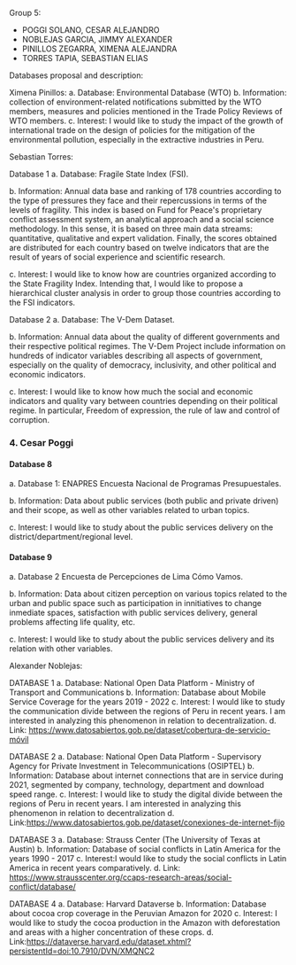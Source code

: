 Group 5:
- POGGI SOLANO, CESAR ALEJANDRO
- NOBLEJAS GARCIA, JIMMY ALEXANDER
- PINILLOS ZEGARRA, XIMENA ALEJANDRA
- TORRES TAPIA, SEBASTIAN ELIAS

Databases proposal and description:

Ximena Pinillos:
a. Database: Environmental Database (WTO)
b. Information:  collection of environment-related notifications submitted by the WTO members, measures and policies mentioned in the Trade Policy Reviews of WTO members.
c. Interest: I would like to study the impact of the growth of international trade on the design of policies for the mitigation of the environmental pollution, especially in the extractive industries in Peru.

Sebastian Torres: 

Database 1
a. Database: Fragile State Index (FSI).

b. Information: Annual data base and ranking of 178 countries according to the type of pressures they face and their repercussions in terms of the levels of fragility. This index is based on Fund for Peace's proprietary conflict assessment system, an analytical approach and a social science methodology. In this sense, it is based on three main data streams: quantitative, qualitative and expert validation. Finally, the scores obtained are distributed for each country based on twelve indicators that are the result of years of social experience and scientific research.

c. Interest:  I would like to know how are countries organized according to the State Fragility Index. Intending that, I would like to propose a hierarchical cluster analysis in order to group those countries according to the FSI indicators.

Database 2
a. Database: The V-Dem Dataset. 

b. Information: Annual data about the quality of different governments and their respective political regimes. The V-Dem Project include information on hundreds of indicator variables describing all aspects of government, especially on the quality of democracy, inclusivity, and other political and economic indicators. 

c. Interest:  I would like to know how much the social and economic indicators and quality vary between countries depending on their political regime. In particular, Freedom of expression, the rule of law and control of corruption.

### 4. Cesar Poggi

#### Database 8

a. Database 1: ENAPRES Encuesta Nacional de Programas Presupuestales.

b. Information: Data about public services (both public and private driven) and their scope, as well as other variables related to urban topics.

c. Interest: I would like to study about the public services delivery on the district/department/regional level.

#### Database 9

a. Database 2 Encuesta de Percepciones de Lima Cómo Vamos.

b. Information: Data about citizen perception on various topics related to the urban and public space such as participation in innitiatives to change inmediate spaces, satisfaction with public services delivery, general problems affecting life quality, etc.

c. Interest: I would like to study about the public services delivery and its relation with other variables.

Alexander Noblejas:

DATABASE 1
a. Database: National Open Data Platform - Ministry of Transport and Communications
b. Information: Database about Mobile Service Coverage for the years 2019 - 2022
c. Interest: I would like to study the communication divide between the regions of Peru in recent years. I am interested in analyzing this phenomenon in relation to decentralization.
d. Link: https://www.datosabiertos.gob.pe/dataset/cobertura-de-servicio-móvil

DATABASE 2
a. Database: National Open Data Platform - Supervisory Agency for Private Investment in Telecommunications (OSIPTEL)
b. Information: Database about internet connections that are in service during 2021, segmented by company, technology, department and download speed range.
c. Interest: I would like to study the digital divide between the regions of Peru in recent years. I am interested in analyzing this phenomenon in relation to decentralization
d. Link:https://www.datosabiertos.gob.pe/dataset/conexiones-de-internet-fijo

DATABASE 3
a. Database: Strauss Center (The University of Texas at Austin)
b. Information: Database of social conflicts in Latin America for the years 1990 - 2017
c. Interest:I would like to study the social conflicts in Latin America in recent years comparatively.
d. Link: https://www.strausscenter.org/ccaps-research-areas/social-conflict/database/

DATABASE  4
a. Database: Harvard Dataverse
b. Information: Database about cocoa crop coverage in the Peruvian Amazon for 2020
c. Interest: I would like to study the cocoa production in the Amazon with deforestation and areas with a higher concentration of these crops.
d. Link:https://dataverse.harvard.edu/dataset.xhtml?persistentId=doi:10.7910/DVN/XMQNC2









